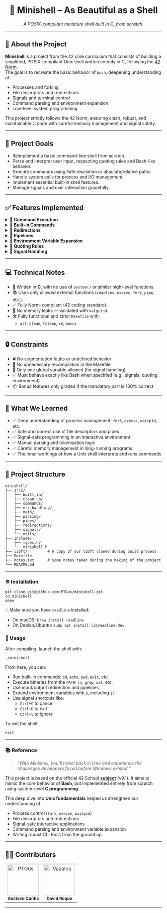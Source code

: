 <h1 align="center">🐚 Minishell – As Beautiful as a Shell</h1>

<p align="center">
  <em>A POSIX-compliant miniature shell built in C, from scratch.</em>
</p>

---

## 📖 About the Project

**Minishell** is a project from the 42 core curriculum that consists of building a simplified, POSIX-compliant Unix shell written entirely in C, following the [42 Norm](https://github.com/42School/norminette).  
The goal is to recreate the basic behavior of `bash`, deepening understanding of:

- Processes and forking
- File descriptors and redirections
- Signals and terminal control
- Command parsing and environment expansion
- Low-level system programming

This project strictly follows the 42 Norm, ensuring clean, robust, and maintainable C code with careful memory management and signal safety.

---

## 📌 Project Goals

- Reimplement a basic command-line shell from scratch.
- Parse and interpret user input, respecting quoting rules and Bash-like behavior.
- Execute commands using `PATH` resolution or absolute/relative paths.
- Handle system calls for process and I/O management.
- Implement essential built-in shell features.
- Manage signals and user interaction gracefully.

---

## ✅ Features Implemented

<details>
<summary>🔹 <strong>Command Execution</strong></summary>

- Executes binaries found in the `PATH`, or via absolute/relative paths.
- Supports foreground process execution.
- Allows command chaining through pipes (`|`).
</details>

<details>
<summary>🔹 <strong>Built-in Commands</strong></summary>

- `echo` with `-n` option  
- `cd` (relative/absolute path support)  
- `pwd`  
- `export`  
- `unset`  
- `env`  
- `exit`  
</details>

<details>
<summary>🔹 <strong>Redirections</strong></summary>

- `<`  — input redirection  
- `>`  — output redirection  
- `>>` — append output redirection  
- `<<` — heredoc (with proper delimiter and quoting support)  
</details>

<details>
<summary>🔹 <strong>Pipelines</strong></summary>

- Supports `|` operator to chain commands together.  
- Proper use of `pipe()` and `dup2()` for data redirection between commands.
</details>

<details>
<summary>🔹 <strong>Environment Variable Expansion</strong></summary>

- Expands `$VAR` from current environment.  
- Expands `$?` to reflect the last command’s exit status.
</details>

<details>
<summary>🔹 <strong>Quoting Rules</strong></summary>

- Single quotes `'...'` disable all expansions.  
- Double quotes `"..."` preserve all characters except `$`.
</details>

<details>
<summary>🔹 <strong>Signal Handling</strong></summary>

- `Ctrl+C` → Interrupts current command and displays a new prompt  
- `Ctrl+D` → Exits the shell  
- `Ctrl+\` → Ignored (default behavior)  
- Uses only **one** global variable for signal communication (as per the subject)
</details>

---

## 💻 Technical Notes

- 📌 Written in **C**, with no use of `system()` or similar high-level functions.
- 📚 Uses only allowed external functions (`readline`, `execve`, `fork`, `pipe`, etc.).
- ✅ Fully Norm-compliant (42 coding standard).
- 🔐 No memory leaks — validated with `valgrind`.
- 🛠️ Fully functional and strict `Makefile` with:
  - `all`, `clean`, `fclean`, `re`, `bonus`

---

## 🔒 Constraints

- ❌ No segmentation faults or undefined behavior
- 🔄 No unnecessary recompilation in the Makefile
- 📁 Only one global variable allowed (for signal handling)
- ✅ Must behave exactly like Bash when specified (e.g., signals, quoting, environment)
- 📦 Bonus features only graded if the mandatory part is 100% correct

---

## 🧠 What We Learned

- ✅ Deep understanding of process management: `fork`, `execve`, `waitpid`, etc.
- ✅ Safe and correct use of file descriptors and pipes
- ✅ Signal-safe programming in an interactive environment
- ✅ Manual parsing and tokenization logic
- ✅ Careful memory management in long-running programs
- ✅ The inner workings of how a Unix shell interprets and runs commands

---

## 📁 Project Structure
```
minishell/
├── srcs/
│   ├── built_in/
│   ├── clean_up/
│   ├── commands/
│   ├── err_handling/
│   ├── main/
│   ├── parsing/
│   ├── pipes/
│   ├── redirections/
│   ├── signals/
│   └── utils/
├── include/
│   ├── types.h/
│   └── minishell.h
├── libft/         # A copy of our libft cloned during build process
├── Makefile
├── notes.txt      # Some notes taken during the making of the project
└── README.md
```
---

<h3>⚙️ Installation</h3>

<pre><code>git clone git@github.com:PTGus/minishell.git
cd minishell
make
</code></pre>

<p>💡 Make sure you have <code>readline</code> installed:</p>

<ul>
  <li>On macOS: <code>brew install readline</code></li>
  <li>On Debian/Ubuntu: <code>sudo apt install libreadline-dev</code></li>
</ul>

<h3>🚀 Usage</h3>

<p>After compiling, launch the shell with:</p>

<pre><code>./minishell
</code></pre>

<p>From here, you can:</p>

<ul>
  <li>Run built-in commands: <code>cd</code>, <code>echo</code>, <code>pwd</code>, <code>exit</code>, etc.</li>
  <li>Execute binaries from the <code>PATH</code>: <code>ls</code>, <code>grep</code>, <code>cat</code>, etc.</li>
  <li>Use input/output redirection and pipelines</li>
  <li>Expand environment variables with <code>$</code>, including <code>$?</code></li>
  <li>Use signal shortcuts like:
    <ul>
      <li><code>Ctrl+C</code> to cancel</li>
      <li><code>Ctrl+D</code> to exit</li>
      <li><code>Ctrl+\</code> to ignore</li>
    </ul>
  </li>
</ul>

<p>To exit the shell:</p>

<pre><code>exit
</code></pre>

---

<h3>📚 Reference</h3>

<blockquote>
  <em>“With Minishell, you’ll travel back in time and experience the challenges developers faced before Windows existed.”</em>
</blockquote>

<p>
  This project is based on the official 42 School
  <a href="https://cdn.intra.42.fr/pdf/pdf/169449/en.subject.pdf" target="_blank" rel="noopener noreferrer"><strong>subject</strong></a> (v9.1).
  It aims to mimic the core behavior of <strong>Bash</strong>, but implemented entirely from scratch using system-level <strong>C programming</strong>.
</p>

<p>
  This deep dive into <strong>Unix fundamentals</strong> helped us strengthen our understanding of:
</p>

<ul>
  <li>Process control (<code>fork</code>, <code>execve</code>, <code>waitpid</code>)</li>
  <li>File descriptors and redirections</li>
  <li>Signal-safe interactive applications</li>
  <li>Command parsing and environment variable expansion</li>
  <li>Writing robust CLI tools from the ground up</li>
</ul>

---

## 👨‍💻 Contributors

<table>
  <tr>
    <td align="center">
      <a href="https://github.com/PTGus">
        <img src="https://avatars.githubusercontent.com/u/177729576?s=400&v=4" width="100px;" alt="PTGus"/>
        <br /><sub><b>Gustavo Cunha</b></sub>
      </a>
    </td>
    <td align="center">
      <a href="https://github.com/Vazalos">
        <img src="https://avatars.githubusercontent.com/u/23241859?v=4" width="100px;" alt="Vazalos"/>
        <br /><sub><b>David Roque</b></sub>
      </a>
    </td>
  </tr>
</table>

---
